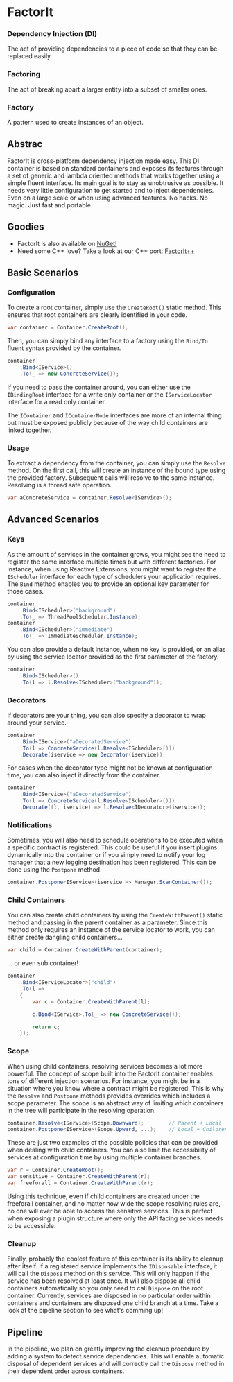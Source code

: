 FactorIt
========

### Dependency Injection (DI)
The act of providing dependencies to a piece of code so that they can be replaced easily.

### Factoring
The act of breaking apart a larger entity into a subset of smaller ones.

### Factory
A pattern used to create instances of an object.

Abstrac
--------

FactorIt is cross-platform dependency injection made easy. This DI container is based on standard containers and exposes its features through a set of generic and lambda oriented methods that works together using a simple fluent interface. Its main goal is to stay as unobtrusive as possible. It needs very little configuration to get started and to inject dependencies. Even on a large scale or when using advanced features. No hacks. No magic. Just fast and portable.


Goodies
-------

- FactorIt is also available on [NuGet!](https://www.nuget.org/packages/FactorIt/ "Click here to see the latest NuGet package")
- Need some C++ love? Take a look at our C++ port: [FactorIt++](https://github.com/FurryBuilder/FactorItpp)

Basic Scenarios
-------------------

### Configuration
To create a root container, simply use the `CreateRoot()` static method. This ensures that root containers are clearly identified in your code.

```csharp
var container = Container.CreateRoot();
```

Then, you can simply bind any interface to a factory using the `Bind/To` fluent syntax provided by the container.

```csharp
container
    .Bind<IService>()
    .To(_ => new ConcreteService());
```

If you need to pass the container around, you can either use the `IBindingRoot` interface for a write only container or the `IServiceLocator` interface for a read only container.

The `IContainer` and `IContainerNode` interfaces are more of an internal thing but must be exposed publicly because of the way child containers are linked together.

### Usage

To extract a dependency from the container, you can simply use the `Resolve` method. On the first call, this will create an instance of the bound type using the provided factory. Subsequent calls will resolve to the same instance. Resolving is a thread safe operation.

```csharp
var aConcreteService = container.Resolve<IService>();
```

Advanced Scenarios
----------------------

### Keys
As the amount of services in the container grows, you might see the need to register the same interface multiple times but with different factories. For instance, when using Reactive Extensions, you might want to register the `IScheduler` interface for each type of schedulers your application requires. The `Bind` method enables you to provide an optional key parameter for those cases.

```csharp
container
    .Bind<IScheduler>("background")
    .To(_ => ThreadPoolScheduler.Instance);
container
    .Bind<IScheduler>("immediate")
    .To(_ => ImmediateScheduler.Instance);
```

You can also provide a default instance, when no key is provided, or an alias by using the service locator provided as the first parameter of the factory.

```csharp
container
    .Bind<IScheduler>()
    .To(l => l.Resolve<IScheduler>("background"));
```

### Decorators
If decorators are your thing, you can also specify a decorator to wrap around your service.

```csharp
container
    .Bind<IService>("aDecoratedService")
    .To(l => ConcreteService(l.Resolve<IScheduler>()))
    .Decorate(iservice => new Decorator(iservice));
```

For cases when the decorator type might not be known at configuration time, you can also inject it directly from the container.

```csharp
container
    .Bind<IService>("aDecoratedService")
    .To(l => ConcreteService(l.Resolve<IScheduler>()))
    .Decorate((l, iservice) => l.Resolve<IDecorator>(iservice));
```

### Notifications
Sometimes, you will also need to schedule operations to be executed when a specific contract is registered. This could be useful if you insert plugins dynamically into the container or if you simply need to notify your log manager that a new logging destination has been registered. This can be done using the `Postpone` method.

```csharp
container.Postpone<IService>(iservice => Manager.ScanContainer());
```

### Child Containers
You can also create child containers by using the `CreateWithParent()` static method and passing in the parent container as a parameter. Since this method only requires an instance of the service locator to work, you can either create dangling child containers...

```csharp
var child = Container.CreateWithParent(container);
```

... or even sub container!

```csharp
container
    .Bind<IServiceLocator>("child")
    .To(l =>
    {
        var c = Container.CreateWithParent(l);

        c.Bind<IService>.To(_ => new ConcreteService());

        return c;
    });
```

### Scope
When using child containers, resolving services becomes a lot more powerful. The concept of scope built into the FactorIt container enables tons of different injection scenarios. For instance, you might be in a situation where you know where a contract might be registered. This is why the `Resolve` and `Postpone` methods provides overrides which includes a scope parameter. The scope is an abstract way of limiting which containers in the tree will participate in the resolving operation.

```csharp
container.Resolve<IService>(Scope.Downward);        // Parent + Local
container.Postpone<IService>(Scope.Upward, ...);    // Local + Children
```

These are just two examples of the possible policies that can be provided when dealing with child containers. You can also limit the accessibility of services at configuration time by using multiple container branches.

```csharp
var r = Container.CreateRoot();
var sensitive = Container.CreateWithParent(r);
var freeforall = Container.CreateWithParent(r);
```

Using this technique, even if child containers are created under the freeforall container, and no matter how wide the scope resolving rules are, no one will ever be able to access the sensitive services. This is perfect when exposing a plugin structure where only the API facing services needs to be accessible.

### Cleanup
Finally, probably the coolest feature of this container is its ability to cleanup after itself. If a registered service implements the `IDisposable` interface, it will call the `Dispose` method on this service. This will only happen if the service has been resolved at least once. It will also dispose all child containers automatically so you only need to call `Dispose` on the root container. Currently, services are disposed in no particular order within containers and containers are disposed one child branch at a time. Take a look at the pipeline section to see what's comming up!


Pipeline
--------

In the pipeline, we plan on greatly improving the cleanup procedure by adding a system to detect service dependencies. This will enable automatic disposal of dependent services and will correctly call the `Dispose` method in their dependent order across containers.
